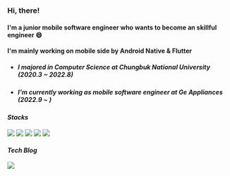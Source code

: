 
<div align="Left">
  <h3>Hi, there!</h3>
</div>

<div align="Left">
  <h4>I'm a junior mobile software engineer who wants to become an skillful engineer 😄</h4>
  <h4>I'm mainly working on mobile side by Android Native & Flutter </h4>
</div>

+ ##### I majored in Computer Science at Chungbuk National University (2020.3 ~ 2022.8)
+ ##### I'm currently working as mobile software engineer at Ge Appliances (2022.9 ~ )

#### *Stacks* 
<div align="Left">
  <img src="https://img.shields.io/badge/android-3DDC84?style=for-the-badge&logo=android&logoColor=white">
  <img src="https://img.shields.io/badge/kotlin-7F52FF?style=for-the-badge&logo=kotlin&logoColor=white">
  <img src="https://img.shields.io/badge/JAVA-007396?style=for-the-badge&logo=java&logoColor=white">
  <img src="https://img.shields.io/badge/flutter-418EFE?style=for-the-badge&logo=flutter&logoColor=white">
  <img src="https://img.shields.io/badge/dart-5DADE2?style=for-the-badge&logo=dart&logoColor=white">
</div>

#### *Tech Blog* 
<a href="https://velog.io/@jeongminji4490">
  <img src="https://img.shields.io/badge/tech blog-FA5584?style=for-the-badge&logo=velog&logoColor=white">
</a>

<!--
**jeongminji4490/Jeongminji4490** is a ✨ _special_ ✨ repository because its `README.md` (this file) appears on your GitHub profile.

Here are some ideas to get you started:

- 🔭 I’m currently working on ...
- 🌱 I’m currently learning ...
- 👯 I’m looking to collaborate on ...
- 🤔 I’m looking for help with ...
- 💬 Ask me about ...
- 📫 How to reach me: ...
- 😄 Pronouns: ...
- ⚡ Fun fact: ...
-->
